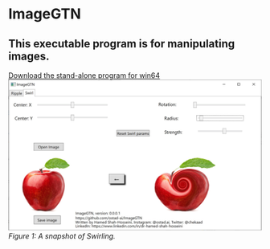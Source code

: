 # ImageGTN 
## This executable program is for manipulating images.
[Download the stand-alone program for win64](https://drive.google.com/file/d/1BqvLuFLcPz0QuZ1aZgnRNjebDiba-l-B/view?usp=sharing)
![A snapshot of application for swirling](Media/ver-0-0-0-1-snap-swirl.jpg) *Figure 1: A snapshot of Swirling.*

